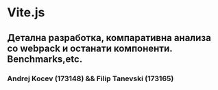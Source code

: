 # Vite.js

## Детална разработка, компаративна анализа со webpack и останати компоненти. Benchmarks,etc.

### Andrej Kocev (173148) && Filip Tanevski (173165)